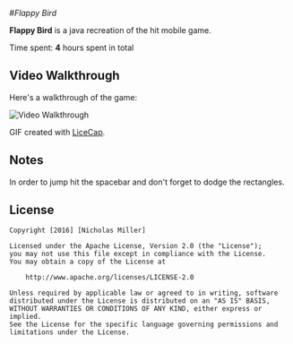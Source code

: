 #*Flappy Bird*

**Flappy Bird** is a java recreation of the hit mobile game.

Time spent: **4** hours spent in total

## Video Walkthrough 

Here's a walkthrough of the game:

<img src='http://i.imgur.com/CCiGLEt.gif' title='Video Walkthrough' width='' alt='Video Walkthrough' />

GIF created with [LiceCap](http://www.cockos.com/licecap/).

## Notes

In order to jump hit the spacebar and don't forget to dodge the rectangles.

## License

    Copyright [2016] [Nicholas Miller]

    Licensed under the Apache License, Version 2.0 (the "License");
    you may not use this file except in compliance with the License.
    You may obtain a copy of the License at

        http://www.apache.org/licenses/LICENSE-2.0

    Unless required by applicable law or agreed to in writing, software
    distributed under the License is distributed on an "AS IS" BASIS,
    WITHOUT WARRANTIES OR CONDITIONS OF ANY KIND, either express or implied.
    See the License for the specific language governing permissions and
    limitations under the License.
